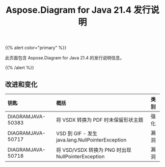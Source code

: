 ﻿---
title: Aspose.Diagram for Java 21.4 发行说明
type: docs
weight: 9
url: /zh/java/aspose-diagram-for-java-21-4-release-notes/
---
{{% alert color="primary" %}}

此页面包含 Aspose.Diagram for Java 21.4 的发行说明信息。

{{% /alert %}}
## **改进和变化**  ##

|**钥匙**|**概括**|**类别**|
|:- |:- |:- |
|DIAGRAMJAVA-50383|将 VSDX 转换为 PDF 时未保留形状主题|强化|
|DIAGRAMJAVA-50717|VSD 到 GIF - 发生 java.lang.NullPointerException|漏洞|
|DIAGRAMJAVA-50718|将 VSD/VSDX 转换为 PNG 时出现 NullPointerException|漏洞|
